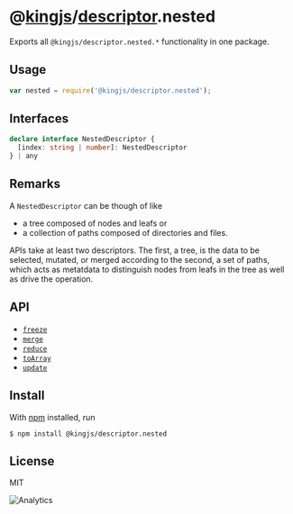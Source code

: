 # @[kingjs](https://www.npmjs.com/package/kingjs)/[descriptor](https://www.npmjs.com/package/@kingjs/descriptor).nested
Exports all `@kingjs/descriptor.nested.*` functionality in one package.
## Usage
```js
var nested = require('@kingjs/descriptor.nested');
```
## Interfaces
```ts
declare interface NestedDescriptor {
  [index: string | number]: NestedDescriptor
} | any
```
## Remarks
A `NestedDescriptor` can be though of like 
- a tree composed of nodes and leafs or 
- a collection of paths composed of directories and files.
 
APIs take at least two descriptors. The first, a tree, is the data to be selected, mutated, or merged according to the second, a set of paths, which acts as metatdata to distinguish nodes from leafs in the tree as well as drive the operation.
## API
- [`freeze`][freeze]
- [`merge`][merge]
- [`reduce`][reduce]
- [`toArray`][to-array]
- [`update`][update]
## Install
With [npm](https://npmjs.org/) installed, run
```
$ npm install @kingjs/descriptor.nested
```
## License
MIT

![Analytics](https://analytics.kingjs.net/descriptor/nested)

  [freeze]: https://www.npmjs.com/package/@kingjs/descriptor.nested.freeze
  [merge]: https://www.npmjs.com/package/@kingjs/descriptor.nested.merge
  [reduce]: https://www.npmjs.com/package/@kingjs/descriptor.nested.reduce
  [to-array]: https://www.npmjs.com/package/@kingjs/descriptor.nested.to-array
  [update]: https://www.npmjs.com/package/@kingjs/descriptor.nested.update